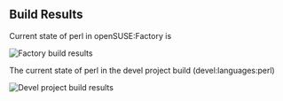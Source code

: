 
## Build Results

Current state of perl in openSUSE:Factory is

![Factory build results](https://br.opensuse.org/status/openSUSE:Factory/perl-CryptX/standard)

The current state of perl in the devel project build (devel:languages:perl)

![Devel project build results](https://br.opensuse.org/status/devel:languages:perl/perl-CryptX)



